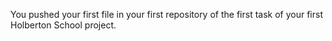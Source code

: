 You pushed your first file in your first repository of the first task of your first Holberton School project.

